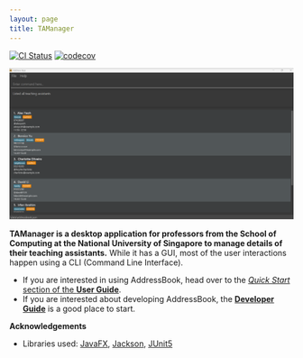 ```yaml
---
layout: page
title: TAManager
---
```


[![CI Status](https://github.com/AY2324S1-CS2103T-T10-1/tp/workflows/Java%20CI/badge.svg)](https://github.com/AY2324S1-CS2103T-T10-1/tp/actions)
[![codecov](https://codecov.io/gh/AY2324S1-CS2103T-T10-1/tp/graph/badge.svg?token=HOVXVW370D)](https://codecov.io/gh/AY2324S1-CS2103T-T10-1/tp)

![Ui](images/Ui.png)

**TAManager is a desktop application for professors from the School of Computing at the National University of Singapore
to manage details of their teaching assistants.** While it has a GUI, most of the user interactions happen using a CLI (Command Line Interface).

* If you are interested in using AddressBook, head over to the [_Quick Start_ section of the **User Guide**](UserGuide.html#quick-start).
* If you are interested about developing AddressBook, the [**Developer Guide**](DeveloperGuide.html) is a good place to start.


**Acknowledgements**

* Libraries used: [JavaFX](https://openjfx.io/), [Jackson](https://github.com/FasterXML/jackson), [JUnit5](https://github.com/junit-team/junit5)

